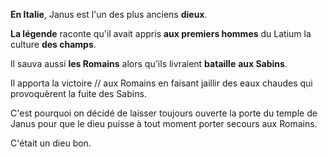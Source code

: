 **En Italie**, Janus est l'un des plus anciens **dieux**.

**La légende** raconte qu'il avait appris **aux premiers hommes** du Latium la culture **des champs**.

Il sauva aussi **les Romains** alors qu'ils livraient **bataille** **aux Sabins**.

Il apporta la victoire // aux Romains en faisant jaillir des eaux chaudes qui provoquèrent la fuite des Sabins.

C'est pourquoi on décidé de laisser toujours ouverte la porte du temple de Janus pour que le dieu puisse à tout moment porter secours aux Romains.

C'était un dieu bon.

